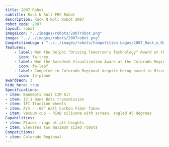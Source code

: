 ```yaml
---
title: 2007 Robot
subtitle: Rack N Roll FRC Robot
description: Rack N Roll Robot 2007
robot_code: 2007
layout: robot
imageicon: "../images/robots/2007robot.png"
image: "../../images/robots/2007robot.png"
CompetitionLogo : "../../images/robots/Competition Logos/2007_Rack_n_Roll.jpeg"
features:
    - label: Won the Delphi "Driving Tomorrow's Technology" Award at the Colorado Regional
      icon: fa-tree
    - label: Won the Autodesk Visualization Award at the Colorado Regional
      icon: fa-leaf 
    - label: Competed in Colorado Regional despite being based in Missouri
      icon: fa-plane 
awardsWon: 3
hide_hero: true
Specifications:
- item: BaneBots Dual CIM Kit
- item: 12:1 Bane Bots transmission
- item: IFI Traction wheels
- item: Arm - .60” Wall Carbon Fiber Tubes
- item: Vacuum cup - PIAB silicone with screen, angled 45 degrees
Capabilities:
- item: Places rings at all heights
- item: Elevates two maximum sized robots
Competitions:
- item: Colorado Regional
---
```

